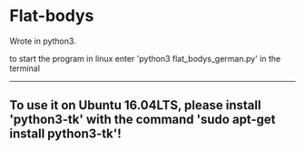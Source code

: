 # Flat-bodys
Wrote in python3.

to start the program in linux enter 'python3 flat_bodys_german.py' in the terminal

---------------------------------------------------------------------------------------------------------------------------
To use it on Ubuntu 16.04LTS, please install 'python3-tk' with the command 'sudo apt-get install python3-tk'!
---------------------------------------------------------------------------------------------------------------------------